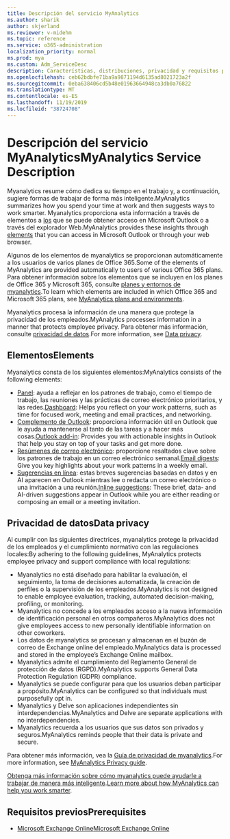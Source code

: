```yaml
---
title: Descripción del servicio MyAnalytics
ms.author: sharik
author: skjerland
ms.reviewer: v-midehm
ms.topic: reference
ms.service: o365-administration
localization_priority: normal
ms.prod: mya
ms.custom: Adm_ServiceDesc
description: Características, distribuciones, privacidad y requisitos previos de myanalytics
ms.openlocfilehash: ceb62bdbfe71ba9a9871194d6135ad8021723a2f
ms.sourcegitcommit: 0eba638406cd5b48e01963664948ca3db0a76822
ms.translationtype: MT
ms.contentlocale: es-ES
ms.lasthandoff: 11/19/2019
ms.locfileid: "38724708"
---
```

# <a name="myanalytics-service-description"></a><span data-ttu-id="9f8db-103">Descripción del servicio MyAnalytics</span><span class="sxs-lookup"><span data-stu-id="9f8db-103">MyAnalytics Service Description</span></span>

<span data-ttu-id="9f8db-104">Myanalytics resume cómo dedica su tiempo en el trabajo y, a continuación, sugiere formas de trabajar de forma más inteligente.</span><span class="sxs-lookup"><span data-stu-id="9f8db-104">MyAnalytics summarizes how you spend your time at work and then suggests ways to work smarter.</span></span> <span data-ttu-id="9f8db-105">Myanalytics proporciona esta información a través de elementos a [los](#elements) que se puede obtener acceso en Microsoft Outlook o a través del explorador Web.</span><span class="sxs-lookup"><span data-stu-id="9f8db-105">MyAnalytics provides these insights through [elements](#elements) that you can access in Microsoft Outlook or through your web browser.</span></span>

<span data-ttu-id="9f8db-106">Algunos de los elementos de myanalytics se proporcionan automáticamente a los usuarios de varios planes de Office 365.</span><span class="sxs-lookup"><span data-stu-id="9f8db-106">Some of the elements of MyAnalytics are provided automatically to users of various Office 365 plans.</span></span> <span data-ttu-id="9f8db-107">Para obtener información sobre los elementos que se incluyen en los planes de Office 365 y Microsoft 365, consulte [planes y entornos de myanalytics](https://docs.microsoft.com/workplace-analytics/myanalytics/overview/plans-environments).</span><span class="sxs-lookup"><span data-stu-id="9f8db-107">To learn which elements are included in which Office 365 and Microsoft 365 plans, see [MyAnalytics plans and environments](https://docs.microsoft.com/workplace-analytics/myanalytics/overview/plans-environments).</span></span>  

<span data-ttu-id="9f8db-108">Myanalytics procesa la información de una manera que protege la privacidad de los empleados.</span><span class="sxs-lookup"><span data-stu-id="9f8db-108">MyAnalytics processes information in a manner that protects employee privacy.</span></span> <span data-ttu-id="9f8db-109">Para obtener más información, consulte [privacidad de datos](#data-privacy).</span><span class="sxs-lookup"><span data-stu-id="9f8db-109">For more information, see [Data privacy](#data-privacy).</span></span>

## <a name="elements"></a><span data-ttu-id="9f8db-110">Elementos</span><span class="sxs-lookup"><span data-stu-id="9f8db-110">Elements</span></span>

<span data-ttu-id="9f8db-111">Myanalytics consta de los siguientes elementos:</span><span class="sxs-lookup"><span data-stu-id="9f8db-111">MyAnalytics consists of the following elements:</span></span>

* <span data-ttu-id="9f8db-112">[Panel](https://docs.microsoft.com/workplace-analytics/myanalytics/use/dashboard-2): ayuda a reflejar en los patrones de trabajo, como el tiempo de trabajo, las reuniones y las prácticas de correo electrónico prioritarios, y las redes.</span><span class="sxs-lookup"><span data-stu-id="9f8db-112">[Dashboard](https://docs.microsoft.com/workplace-analytics/myanalytics/use/dashboard-2): Helps you reflect on your work patterns, such as time for focused work, meeting and email practices, and networking.</span></span>
* <span data-ttu-id="9f8db-113">[Complemento de Outlook](https://docs.microsoft.com/workplace-analytics/myanalytics/use/add-in): proporciona información útil en Outlook que le ayuda a mantenerse al tanto de las tareas y a hacer más cosas.</span><span class="sxs-lookup"><span data-stu-id="9f8db-113">[Outlook add-in](https://docs.microsoft.com/workplace-analytics/myanalytics/use/add-in): Provides you with actionable insights in Outlook that help you stay on top of your tasks and get more done.</span></span>
* <span data-ttu-id="9f8db-114">[Resúmenes de correo electrónico](https://docs.microsoft.com/workplace-analytics/myanalytics/use/email-digest-2): proporcione resaltados clave sobre los patrones de trabajo en un correo electrónico semanal.</span><span class="sxs-lookup"><span data-stu-id="9f8db-114">[Email digests](https://docs.microsoft.com/workplace-analytics/myanalytics/use/email-digest-2): Give you key highlights about your work patterns in a weekly email.</span></span>
* <span data-ttu-id="9f8db-115">[Sugerencias en línea](https://docs.microsoft.com/workplace-analytics/myanalytics/use/mya-notifications): estas breves sugerencias basadas en datos y en AI aparecen en Outlook mientras lee o redacta un correo electrónico o una invitación a una reunión.</span><span class="sxs-lookup"><span data-stu-id="9f8db-115">[Inline suggestions](https://docs.microsoft.com/workplace-analytics/myanalytics/use/mya-notifications): These brief, data- and AI-driven suggestions appear in Outlook while you are either reading or composing an email or a meeting invitation.</span></span>

## <a name="data-privacy"></a><span data-ttu-id="9f8db-116">Privacidad de datos</span><span class="sxs-lookup"><span data-stu-id="9f8db-116">Data privacy</span></span>

<span data-ttu-id="9f8db-117">Al cumplir con las siguientes directrices, myanalytics protege la privacidad de los empleados y el cumplimiento normativo con las regulaciones locales:</span><span class="sxs-lookup"><span data-stu-id="9f8db-117">By adhering to the following guidelines, MyAnalytics protects employee privacy and support compliance with local regulations:</span></span>

* <span data-ttu-id="9f8db-118">Myanalytics no está diseñado para habilitar la evaluación, el seguimiento, la toma de decisiones automatizada, la creación de perfiles o la supervisión de los empleados.</span><span class="sxs-lookup"><span data-stu-id="9f8db-118">MyAnalytics is not designed to enable employee evaluation, tracking, automated decision-making, profiling, or monitoring.</span></span>
* <span data-ttu-id="9f8db-119">Myanalytics no concede a los empleados acceso a la nueva información de identificación personal en otros compañeros.</span><span class="sxs-lookup"><span data-stu-id="9f8db-119">MyAnalytics does not give employees access to new personally identifiable information on other coworkers.</span></span>
* <span data-ttu-id="9f8db-120">Los datos de myanalytics se procesan y almacenan en el buzón de correo de Exchange online del empleado.</span><span class="sxs-lookup"><span data-stu-id="9f8db-120">MyAnalytics data is processed and stored in the employee’s Exchange Online mailbox.</span></span>
* <span data-ttu-id="9f8db-121">Myanalytics admite el cumplimiento del Reglamento General de protección de datos (RGPD).</span><span class="sxs-lookup"><span data-stu-id="9f8db-121">MyAnalytics supports General Data Protection Regulation (GDPR) compliance.</span></span>
* <span data-ttu-id="9f8db-122">Myanalytics se puede configurar para que los usuarios deban participar a propósito.</span><span class="sxs-lookup"><span data-stu-id="9f8db-122">MyAnalytics can be configured so that individuals must purposefully opt in.</span></span>
* <span data-ttu-id="9f8db-123">Myanalytics y Delve son aplicaciones independientes sin interdependencias.</span><span class="sxs-lookup"><span data-stu-id="9f8db-123">MyAnalytics and Delve are separate applications with no interdependencies.</span></span>
* <span data-ttu-id="9f8db-124">Myanalytics recuerda a los usuarios que sus datos son privados y seguros.</span><span class="sxs-lookup"><span data-stu-id="9f8db-124">MyAnalytics reminds people that their data is private and secure.</span></span>

<span data-ttu-id="9f8db-125">Para obtener más información, vea la [Guía de privacidad de myanalytics](https://docs.microsoft.com/workplace-analytics/myanalytics/overview/privacy-guide).</span><span class="sxs-lookup"><span data-stu-id="9f8db-125">For more information, see [MyAnalytics Privacy guide](https://docs.microsoft.com/workplace-analytics/myanalytics/overview/privacy-guide).</span></span>

<span data-ttu-id="9f8db-126">[Obtenga más información sobre cómo myanalytics puede ayudarle a trabajar de manera más inteligente](https://products.office.com/business/myanalytics-personal-analytics).</span><span class="sxs-lookup"><span data-stu-id="9f8db-126">[Learn more about how MyAnalytics can help you work smarter](https://products.office.com/business/myanalytics-personal-analytics).</span></span>

## <a name="prerequisites"></a><span data-ttu-id="9f8db-127">Requisitos previos</span><span class="sxs-lookup"><span data-stu-id="9f8db-127">Prerequisites</span></span>

* [<span data-ttu-id="9f8db-128">Microsoft Exchange Online</span><span class="sxs-lookup"><span data-stu-id="9f8db-128">Microsoft Exchange Online</span></span>](https://docs.microsoft.com/office365/servicedescriptions/exchange-online-service-description/exchange-online-service-description)
